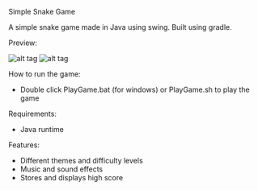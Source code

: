 Simple Snake Game

A simple snake game made in Java using swing.
Built using gradle.

Preview:

![alt tag](http://imgur.com/O5qfR85)
![alt tag](http://imgur.com/O5qfR85)

How to run the game:
* Double click PlayGame.bat (for windows) or PlayGame.sh to play the game

Requirements:
* Java runtime

Features:
* Different themes and difficulty levels
* Music and sound effects
* Stores and displays high score